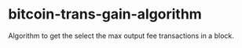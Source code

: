 # bitcoin-trans-gain-algorithm
Algorithm to get the select the max output fee transactions in a block. 
